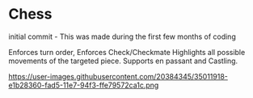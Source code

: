 # Chess
initial commit - This was made during the first few months of coding

Enforces turn order,
Enforces Check/Checkmate
Highlights all possible movements of the targeted piece. 
Supports en passant and Castling.


https://user-images.githubusercontent.com/20384345/35011918-e1b28360-fad5-11e7-94f3-ffe79572ca1c.png
